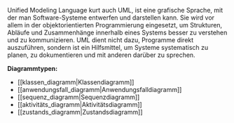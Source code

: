 Unified Modeling Language kurt auch UML, ist eine grafische Sprache, mit der man Software-Systeme entwerfen und darstellen kann. Sie wird vor allem in der objektorientierten Programmierung eingesetzt, um Strukturen, Abläufe und Zusammenhänge innerhalb eines Systems besser zu verstehen und zu kommunizieren. UML dient nicht dazu, Programme direkt auszuführen, sondern ist ein Hilfsmittel, um Systeme systematisch zu planen, zu dokumentieren und mit anderen darüber zu sprechen.

**Diagrammtypen:**
- [[klassen_diagramm|Klassendiagramm]]
- [[anwendungsfall_diagramm|Anwendungsfalldiagramm]]
- [[sequenz_diagramm|Sequenzdiagramm]]
- [[aktivitäts_diagramm|Aktivitätsdiagramm]]
- [[zustands_diagramm|Zustandsdiagramm]]
